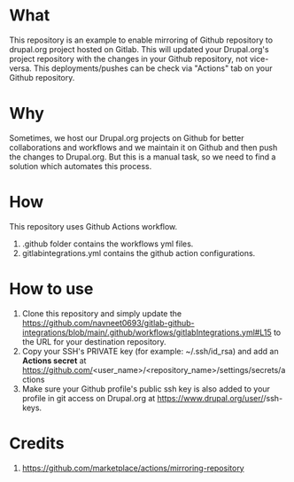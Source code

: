 # **What**

This repository is an example to enable mirroring of Github repository to drupal.org project hosted on Gitlab. This will updated your Drupal.org's project repository with the changes in your Github repository, not vice-versa. This deployments/pushes can be check via "Actions" tab on your Github repository.

# **Why**

Sometimes, we host our Drupal.org projects on Github for better collaborations and workflows and we maintain it on Github and then push the changes to Drupal.org. But this is a manual task, so we need to find a solution which automates this process.

# **How**

This repository uses Github Actions workflow.

1. .github folder contains the workflows yml files.
2. gitlabintegrations.yml contains the github action configurations.

# **How to use**

1. Clone this repository and simply update the https://github.com/navneet0693/gitlab-github-integrations/blob/main/.github/workflows/gitlabIntegrations.yml#L15 to the URL for your destination repository.
2. Copy your SSH's PRIVATE key (for example: ~/.ssh/id_rsa) and add an **Actions secret** at https://github.com/<user_name>/<repository_name>/settings/secrets/actions
3. Make sure your Github profile's public ssh key is also added to your profile in git access on Drupal.org at https://www.drupal.org/user/<uid>/ssh-keys.

# **Credits**
1. https://github.com/marketplace/actions/mirroring-repository